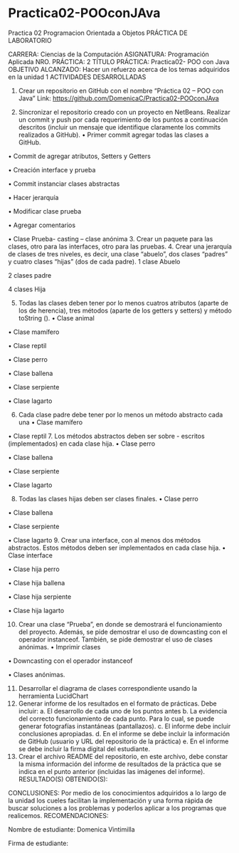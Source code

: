 # Practica02-POOconJAva
Practica 02 Programacion Orientada a Objetos
 	PRÁCTICA DE LABORATORIO 

CARRERA: Ciencias de la Computación 	ASIGNATURA: Programación Aplicada
NRO. PRÁCTICA:	2	TÍTULO PRÁCTICA: Practica02- POO con Java
OBJETIVO ALCANZADO:
Hacer un refuerzo acerca de los temas adquiridos en la unidad 1 
ACTIVIDADES DESARROLLADAS
1.	Crear un repositorio en GitHub con el nombre “Práctica 02 – POO con Java”
Link: https://github.com/DomenicaC/Practica02-POOconJAva
 
2.	Sincronizar el repositorio creado con un proyecto en NetBeans. Realizar un commit y push por cada requerimiento de los puntos a continuación descritos (incluir un mensaje que identifique claramente los commits realizados a GitHub).
•	Primer commit agregar todas las clases a GitHub.
 
•	Commit de agregar atributos, Setters y Getters
 
•	Creación interface y prueba
 
•	Commit instanciar clases abstractas
 
•	Hacer jerarquía 
 
•	Modificar clase prueba
 
•	Agregar comentarios
 
•	Clase Prueba- casting – clase anónima 
3.	Crear un paquete para las clases, otro para las interfaces, otro para las pruebas. 
4.	Crear una jerarquía de clases de tres niveles, es decir, una clase “abuelo”, dos clases “padres” y cuatro clases “hijas” (dos de cada padre).
1 clase Abuelo
 
2 clases padre
  

4 clases Hija
   
   
5.	Todas las clases deben tener por lo menos cuatros atributos (aparte de los de herencia), tres métodos (aparte de los getters y setters) y método toString ().
•	Clase animal
   
•	Clase mamífero
  
•	Clase reptil 
 
 

•	Clase perro
 
 
 






•	Clase ballena
 
 
 
•	Clase serpiente
 
 
 
•	Clase lagarto
 
 
 
6.	Cada clase padre debe tener por lo menos un método abstracto cada una
•	Clase mamífero
 
•	Clase reptil 
7.	Los métodos abstractos deben ser sobre - escritos (implementados) en cada clase hija.
•	Clase perro
  
•	Clase ballena
  
•	Clase serpiente
  
•	Clase lagarto
  
8.	Todas las clases hijas deben ser clases finales.
•	Clase perro
 


•	Clase ballena
 
•	Clase serpiente
 
•	Clase lagarto 
9.	Crear una interface, con al menos dos métodos abstractos. Estos métodos deben ser implementados en cada clase hija.
•	Clase interface
 
•	Clase hija perro
 
•	Clase hija ballena 
 




•	Clase hija serpiente
 
•	Clase hija lagarto
 

10.	Crear una clase “Prueba”, en donde se demostrará el funcionamiento del proyecto. Además, se pide demostrar el uso de downcasting con el operador instanceof. También, se pide demostrar el uso de clases anónimas.
•	Imprimir clases
 
•	Downcasting con el operador instanceof
 
•	Clases anónimas.
 
 
 
 
11.	Desarrollar el diagrama de clases correspondiente usando la herramienta LucidChart 
12.	Generar informe de los resultados en el formato de prácticas. Debe incluir: 
a.	El desarrollo de cada uno de los puntos antes 
b.	La evidencia del correcto funcionamiento de cada punto. Para lo cual, se puede generar fotografías instantáneas (pantallazos). 
c.	El informe debe incluir conclusiones apropiadas. 
d.	En el informe se debe incluir la información de GitHub (usuario y URL del repositorio de la práctica) 
e.	En el informe se debe incluir la firma digital del estudiante. 
13.	Crear el archivo README del repositorio, en este archivo, debe constar la misma información del informe de resultados de la práctica que se indica en el punto anterior (incluidas las imágenes del informe).
RESULTADO(S) OBTENIDO(S):
 
CONCLUSIONES:
Por medio de los conocimientos adquiridos a lo largo de la unidad los cueles facilitan la implementación y una forma rápida de buscar soluciones a los problemas y poderlos aplicar a los programas que realicemos.
RECOMENDACIONES:

Nombre de estudiante: Domenica Vintimilla


Firma de estudiante: 

